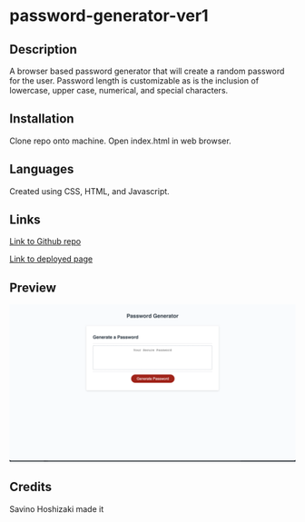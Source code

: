 # password-generator-ver1

## Description

A browser based password generator that will create a random password for the user. Password length is customizable as is the inclusion of lowercase, upper case, numerical, and special characters. 

## Installation 

Clone repo onto machine. Open index.html in web browser. 

## Languages 

Created using CSS, HTML, and Javascript. 

## Links

[Link to Github repo](https://github.com/puppetup/password-generator)

[Link to deployed page](https://puppetup.github.io/password-generator/)


## Preview 

![Preview of password generator](./assets/preview.png)

## Credits

Savino Hoshizaki made it
